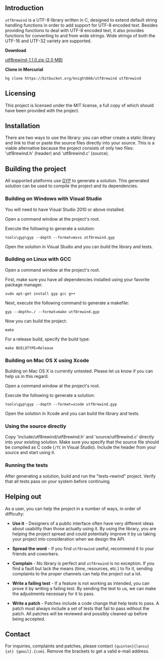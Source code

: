 ## Introduction ##

`utf8rewind` is a UTF-8 library written in C, designed to extend default string handling functions in order to add support for UTF-8 encoded text. Besides providing functions to deal with UTF-8 encoded text, it also provides functions for converting to and from wide strings. Wide strings of both the UTF-16 and UTF-32 variety are supported.

**Download**

[utf8rewind-1.1.0.zip (2.0 MB)](https://bitbucket.org/knight666/utf8rewind/downloads/utf8rewind-1.0.0.zip)

**Clone in Mercurial**

    hg clone https://bitbucket.org/knight666/utf8rewind utf8rewind

## Licensing ##

This project is licensed under the MIT license, a full copy of which should have been provided with the project.

## Installation ###

There are two ways to use the library: you can either create a static library and link to that or paste the source files directly into your source. This is a viable alternative because the project consists of only two files: 'utf8rewind.h' (header) and 'utf8rewind.c' (source).

## Building the project ##

All supported platforms use [GYP](http://code.google.com/p/gyp/) to generate a solution. This generated solution can be used to compile the project and its dependencies.

### Building on Windows with Visual Studio ###

You will need to have Visual Studio 2010 or above installed.

Open a command window at the project's root.

Execute the following to generate a solution:

	tools\gyp\gyp --depth --format=msvs utf8rewind.gyp

Open the solution in Visual Studio and you can build the library and tests.

### Building on Linux with GCC ###

Open a command window at the project's root.

First, make sure you have all dependencies installed using your favorite package manager.

	sudo apt-get install gyp gcc g++

Next, execute the following command to generate a makefile:

	gyp --depth=./ --format=make utf8rewind.gyp

Now you can build the project:

	make

For a release build, specify the build type:

	make BUILDTYPE=Release

### Building on Mac OS X using Xcode ###

Building on Mac OS X is currently untested. Please let us know if you can help us in this regard.

Open a command window at the project's root.

Execute the following to generate a solution:

	tools\gyp\gyp --depth --format=xcode utf8rewind.gyp

Open the solution in Xcode and you can build the library and tests.

### Using the source directly ###

Copy 'include/utf8rewind/utf8rewind.h' and 'source/utf8rewind.c' directly into your existing solution. Make sure you specify that the source file should be compiled as C code (`/TC` in Visual Studio). Include the header from your source and start using it.

### Running the tests ###

After generating a solution, build and run the "tests-rewind" project. Verify that all tests pass on your system before continuing.

## Helping out ##

As a user, you can help the project in a number of ways, in order of difficulty:

* **Use it** - Designers of a public interface often have very different ideas about usability than those actually using it. By using the library, you are helping the project spread and could potentially improve it by us taking your project into consideration when we design the API.

* **Spread the word** - If you find `utf8rewind` useful, recommend it to your friends and coworkers.

* **Complain** - No library is perfect and `utf8rewind` is no exception. If you find a fault but lack the means (time, resources, etc.) to fix it, sending complaints to the proper channels can help the project out a lot.

* **Write a failing test** - If a feature is not working as intended, you can prove it by writing a failing test. By sending the test to us, we can make the adjustments necessary for it to pass.

* **Write a patch** - Patches include a code change that help tests to pass. A patch must always include a set of tests that fail to pass without the patch. All patches will be reviewed and possibly cleaned up before being accepted.

## Contact ##

For inquiries, complaints and patches, please contact `{quinten}{lansu} {at} {gmail}.{com}`. Remove the brackets to get a valid e-mail address.